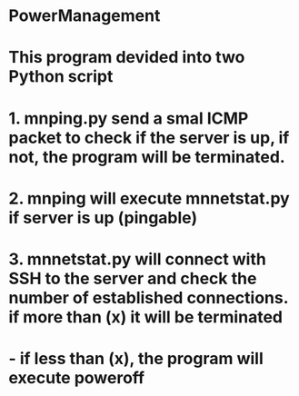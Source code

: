 # PowerManagement
# This program devided into two Python script

# 1. mnping.py send a smal ICMP packet to check if the server is up, if not, the program will be terminated.
# 2. mnping will execute mnnetstat.py if server is up (pingable)
# 3. mnnetstat.py will connect with SSH to the server and check the number of established connections. if more than (x) it will be terminated
# - if less than (x), the program will execute poweroff
